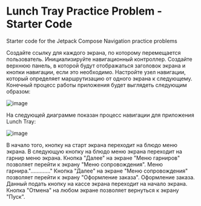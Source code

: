 Lunch Tray Practice Problem - Starter Code
==================================

Starter code for the Jetpack Compose Navigation practice problems

Создайте ссылку для каждого экрана, по которому перемещается пользователь.
Инициализируйте навигационный контроллер.
Создайте верхнюю панель, в которой будут отображаться заголовок экрана и кнопки навигации, если это необходимо.
Настройте узел навигации, который определяет маршрутизацию от одного экрана к следующему.
Конечный процесс работы приложения будет выглядеть следующим образом:

![image](https://github.com/gipnozhard/LunchTray/assets/71705375/f51deb09-fcee-4e5d-be1e-2cc9adec25c3)

На следующей диаграмме показан процесс навигации для приложения Lunch Tray:

![image](https://github.com/gipnozhard/LunchTray/assets/71705375/647502c6-1534-4bfb-9c8e-7d2b33eee5ca)

В начало того, кнопку на старт экрана переходит на блюдо меню экрана.
В следующую кнопку на блюдо меню экрана переходит на гарнир меню экрана.
Кнопка "Далее" на экране "Меню гарниров" позволяет перейти к экрану "Меню сопровождения". Меню гарнира."............."
Кнопка "Далее" на экране "Меню сопровождения" позволяет перейти к экрану "Оформление заказа". Оформление заказа.
Данный подать кнопку на кассе экрана переходит на начало экрана.
Кнопка "Отмена" на любом экране позволяет вернуться к экрану "Пуск".
